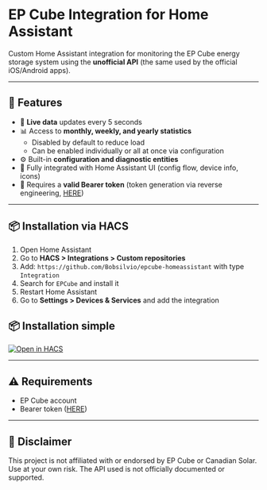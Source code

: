 # EP Cube Integration for Home Assistant

Custom Home Assistant integration for monitoring the EP Cube energy storage system using the **unofficial API** (the same used by the official iOS/Android apps).

---

## 🔧 Features

- 📡 **Live data** updates every 5 seconds  
- 📊 Access to **monthly, weekly, and yearly statistics**  
  - Disabled by default to reduce load  
  - Can be enabled individually or all at once via configuration  
- ⚙️ Built-in **configuration and diagnostic entities**  
- 🧩 Fully integrated with Home Assistant UI (config flow, device info, icons)
- 🔐 Requires a **valid Bearer token** (token generation via reverse engineering, [HERE](https://epcube-token.streamlit.app/))

---

## 📦 Installation via HACS

1. Open Home Assistant  
2. Go to **HACS > Integrations > Custom repositories**  
3. Add: `https://github.com/Bobsilvio/epcube-homeassistant` with type `Integration`  
4. Search for `EPCube` and install it  
5. Restart Home Assistant  
6. Go to **Settings > Devices & Services** and add the integration

## 📦 Installation simple
[![Open in HACS](https://my.home-assistant.io/badges/hacs_repository.svg)](https://my.home-assistant.io/redirect/hacs_repository/?owner=bobsilvio&repository=epcube&category=integration)

---

## ⚠️ Requirements

- EP Cube account  
- Bearer token ([HERE](https://github.com/Bobsilvio/epcube-token))

---

## 📜 Disclaimer

This project is not affiliated with or endorsed by EP Cube or Canadian Solar.  
Use at your own risk. The API used is not officially documented or supported.
